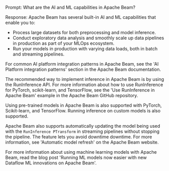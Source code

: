 Prompt:
What are the AI and ML capabilities in Apache Beam?

Response:
Apache Beam has several built-in AI and ML capabilities that enable you to:
- Process large datasets for both preprocessing and model inference.
- Conduct exploratory data analysis and smoothly scale up data pipelines in production as part of your MLOps ecosystem.
- Run your models in production with varying data loads, both in batch and streaming pipelines.

For common AI platform integration patterns in Apache Beam, see the 'AI Platform integration patterns' section in the Apache Beam documentation.

The recommended way to implement inference in Apache Beam is by using the RunInference API. For more information about how to use RunInference for PyTorch, scikit-learn, and TensorFlow, see the 'Use RunInference in Apache Beam' example in the Apache Beam GitHub repository.

Using pre-trained models in Apache Beam is also supported with PyTorch, Scikit-learn, and TensorFlow. Running inference on custom models is also supported.

Apache Beam also supports automatically updating the model being used with the `RunInference PTransform` in streaming pipelines without stopping the pipeline. The feature lets you avoid downtime downtime. For more information, see 'Automatic model refresh' on the Apache Beam website.

For more information about using machine learning models with Apache Beam, read the blog post 'Running ML models now easier with new Dataflow ML innovations on Apache Beam'.
